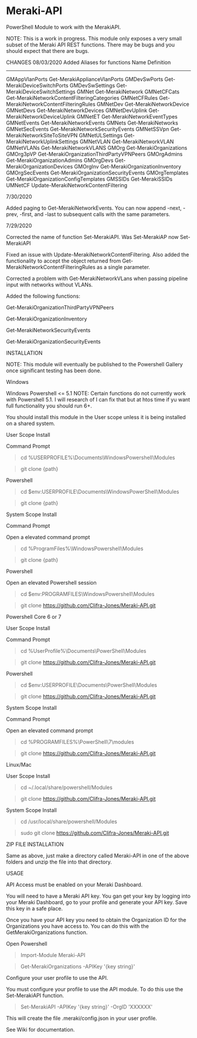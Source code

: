 # Meraki-API
PowerShell Module to work with the MerakiAPI.

NOTE: This is a work in progress. This module only exposes a very small subset of the Meraki API REST functions. There may be bugs and you should
expect that there are bugs.

CHANGES
08/03/2020
Added Aliases for functions
Name            Definition
----            ----------
GMAppVlanPorts  Get-MerakiApplianceVlanPorts
GMDevSwPorts    Get-MerakiDeviceSwitchPorts
GMDevSwSettings Get-MerakiDeviceSwitchSettings
GMNet           Get-MerakiNetwork
GMNetCFCats     Get-MerakiNetworkContentFilteringCategories
GMNetCFRules    Get-MerakiNetworkContentFilteringRules
GMNetDev        Get-MerakiNetworkDevice
GMNetDevs       Get-MerakiNetworkDevices
GMNetDevUplink  Get-MerakiNetworkDeviceUplink
GMNetET         Get-MerakiNetworkEventTypes
GMNetEvents     Get-MerakiNetworkEvents
GMNets          Get-MerakiNetworks
GMNetSecEvents  Get-MerakiNetworkSecurityEvents
GMNetSSVpn      Get-MerakiNetworkSiteToSiteVPN
GMNetULSettings Get-MerakiNetworkUplinkSettings
GMNetVLAN       Get-MerakiNetworkVLAN
GMNetVLANs      Get-MerakiNetworkVLANS
GMOrg           Get-MerakiOrganizations
GMOrg3pVP       Get-MerakiOrganizationThirdPartyVPNPeers
GMOrgAdmins     Get-MerakiOrganizationAdmins
GMOrgDevs       Get-MerakiOrganizationDevices
GMOrgInv        Get-MerakiOrganizationInventory
GMOrgSecEvents  Get-MerakiOrganizationSecurityEvents
GMOrgTemplates  Get-MerakiOrganizationConfigTemplates
GMSSIDs         Get-MerakiSSIDs
UMNetCF         Update-MerakiNetworkContentFiltering

7/30/2020

Added paging to Get-MerakiNetworkEvents. You can now append -next, -prev, -first, and -last to subsequent calls with the same parameters.

7/29/2020

Corrected the name of function Set-MerakiAPI. Was Set-MerakiAP now Set-MerakiAPI

Fixed an issue with Update-MerakiNetworkContentFiltering. Also added the functionality to accept the object returned from Get-MerakiNetworkContentFilteringRules as a single parameter.

Corrected a problem with Get-MerakiNetworkVLans when passing pipeline input with networks without VLANs.

Added the following functions:

Get-MerakiOrganizationThirdPartyVPNPeers

Get-MerakiOrganizationInventory

Get-MerakiNetworkSecurityEvents

Get-MerakiOrganizationSecurityEvents

INSTALLATION

NOTE: This module will eventually be published to the Powershell Gallery once significant testing has been done.

Windows

Windows Powershell <= 5.1
NOTE: Certain functions do not currently work with Powershell 5.1. I will research of I can fix that but at htos time if yu want full functionality you should run 6+.

You should install this module in the User scope unless it is being installed on a shared system.

User Scope Install

Command Prompt

>cd %USERPROFILE%\Documents\WindowsPowershell\Modules

>git clone {path}

Powershell

>cd $env:USERPROFILE\Documents\WindowsPowerShell\Modules

>git clone {path}

System Scope Install

Command Prompt

Open a elevated command prompt

>cd %ProgramFiles%\WindowsPowershell\Modules

>git clone {path}

Powershell

Open an elevated Powershell session

>cd $env:PROGRAMFILES\WindowsPowershell\Modules

>git clone https://github.com/Clifra-Jones/Meraki-API.git

Powershell Core 6 or 7

User Scope Install

Command Prompt

>cd %UserProfile%\Documents\PowerShell\Modules

>git clone https://github.com/Clifra-Jones/Meraki-API.git

Powershell

>cd $env:USERPROFILE\Documents\PowerShell\Modules

>git clone https://github.com/Clifra-Jones/Meraki-API.git

System Scope Install

Command Prompt

Open an elevated command prompt

>cd %PROGRAMFILES%\PowerShell\7\modules

>git clone https://github.com/Clifra-Jones/Meraki-API.git

Linux/Mac

User Scope Install

>cd ~/.local/share/powershell/Modules

>git clone https://github.com/Clifra-Jones/Meraki-API.git

System Scope Install

>cd /usr/local/share/powershell/Modules

>sudo git clone https://github.com/Clifra-Jones/Meraki-API.git

ZIP FILE INSTALLATION

Same as above, just make a directory called Meraki-API in one of the above folders and unzip the file into that directory.

USAGE

API Access must be enabled on your Meraki Dashboard.

You will need to have a Meraki API key. You gan get your key by logging into your Meraki Dashboard, go to your profile and generate your API key.
Save this key in a safe place.

Once you have your API key you need to obtain the Organization ID for the Organizations you have access to. You can do this with the GetMerakiOrganizations function.

Open Powershell
>Import-Module Meraki-API

>Get-MerakiOrganizations -APIKey '{key string}'

Configure your user profile to use the API.

You must configure your profile to use the API module. To do this use the Set-MerakiAPI function.

>Set-MerakiAPI -APIKey '{key string}' -OrgID 'XXXXXX'

This will create the file .meraki/config.json in your user profile. 

See Wiki for documentation.
